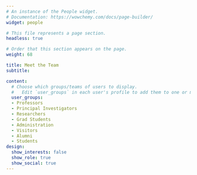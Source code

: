 ```yaml
---
# An instance of the People widget.
# Documentation: https://wowchemy.com/docs/page-builder/
widget: people

# This file represents a page section.
headless: true

# Order that this section appears on the page.
weight: 68

title: Meet the Team
subtitle:

content:
  # Choose which groups/teams of users to display.
  #   Edit `user_groups` in each user's profile to add them to one or more of these groups.
  user_groups:
  - Professors
  - Principal Investigators
  - Researchers
  - Grad Students
  - Administration
  - Visitors
  - Alumni
  - Students
design:
  show_interests: false
  show_role: true
  show_social: true
---
```

